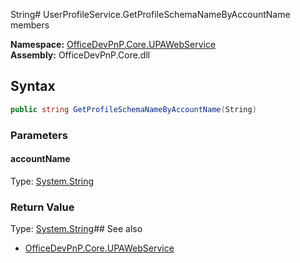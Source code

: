 String# UserProfileService.GetProfileSchemaNameByAccountName members
  

**Namespace:** [OfficeDevPnP.Core.UPAWebService](OfficeDevPnP.Core.UPAWebService.md)  
**Assembly:** OfficeDevPnP.Core.dll  
## Syntax
```C#
public string GetProfileSchemaNameByAccountName(String)
```
### Parameters
#### accountName
Type: [System.String](System.String.md) 
#### 
### Return Value
Type: [System.String](System.String.md)## See also
- [OfficeDevPnP.Core.UPAWebService](OfficeDevPnP.Core.UPAWebService.md)
